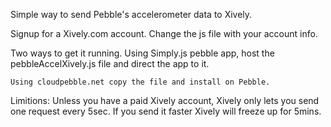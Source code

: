 Simple way to send Pebble's accelerometer data to Xively. 

Signup for a Xively.com account. Change the js file  with your account info.

Two ways to get it running. 
	Using Simply.js pebble app, host the pebbleAccelXively.js file and direct the app to it.

	Using cloudpebble.net copy the file and install on Pebble.

Limitions:
	Unless you have a paid Xively account, Xively only lets you send one request every 5sec.
	If you send it faster Xively will freeze up for 5mins.